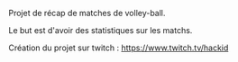 Projet de récap de matches de volley-ball.

Le but est d'avoir des statistiques sur les matchs.

Création du projet sur twitch : https://www.twitch.tv/hackid
